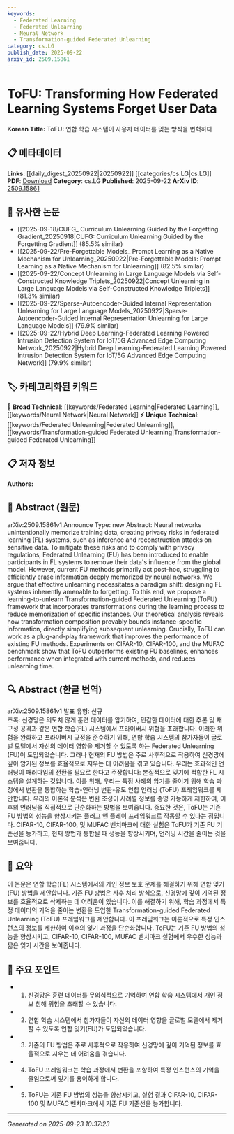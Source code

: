 ```yaml
---
keywords:
  - Federated Learning
  - Federated Unlearning
  - Neural Network
  - Transformation-guided Federated Unlearning
category: cs.LG
publish_date: 2025-09-22
arxiv_id: 2509.15861
---
```


<!-- KEYWORD_LINKING_METADATA:
{
  "processed_timestamp": "2025-09-23T10:37:23.513986",
  "vocabulary_version": "1.0",
  "selected_keywords": [
    "Federated Learning",
    "Federated Unlearning",
    "Neural Network",
    "Transformation-guided Federated Unlearning"
  ],
  "rejected_keywords": [],
  "similarity_scores": {
    "Federated Learning": 0.85,
    "Federated Unlearning": 0.78,
    "Neural Network": 0.82,
    "Transformation-guided Federated Unlearning": 0.8
  },
  "extraction_method": "AI_prompt_based",
  "budget_applied": true,
  "candidates_json": {
    "candidates": [
      {
        "surface": "Federated Learning",
        "canonical": "Federated Learning",
        "aliases": [
          "FL"
        ],
        "category": "broad_technical",
        "rationale": "Federated Learning is a central concept in the paper, providing a foundation for understanding the context of unlearning.",
        "novelty_score": 0.45,
        "connectivity_score": 0.88,
        "specificity_score": 0.65,
        "link_intent_score": 0.85
      },
      {
        "surface": "Federated Unlearning",
        "canonical": "Federated Unlearning",
        "aliases": [
          "FU"
        ],
        "category": "unique_technical",
        "rationale": "Federated Unlearning is a novel approach discussed extensively in the paper, crucial for understanding the proposed framework.",
        "novelty_score": 0.75,
        "connectivity_score": 0.7,
        "specificity_score": 0.8,
        "link_intent_score": 0.78
      },
      {
        "surface": "Neural Networks",
        "canonical": "Neural Network",
        "aliases": [
          "NN"
        ],
        "category": "broad_technical",
        "rationale": "Neural Networks are fundamental to the discussion of memorization and unlearning in the context of Federated Learning.",
        "novelty_score": 0.3,
        "connectivity_score": 0.9,
        "specificity_score": 0.6,
        "link_intent_score": 0.82
      },
      {
        "surface": "Transformation-guided Federated Unlearning",
        "canonical": "Transformation-guided Federated Unlearning",
        "aliases": [
          "ToFU"
        ],
        "category": "unique_technical",
        "rationale": "This is the specific framework proposed by the authors, representing a new approach to Federated Unlearning.",
        "novelty_score": 0.85,
        "connectivity_score": 0.65,
        "specificity_score": 0.85,
        "link_intent_score": 0.8
      }
    ],
    "ban_list_suggestions": [
      "method",
      "experiment",
      "performance"
    ]
  },
  "decisions": [
    {
      "candidate_surface": "Federated Learning",
      "resolved_canonical": "Federated Learning",
      "decision": "linked",
      "scores": {
        "novelty": 0.45,
        "connectivity": 0.88,
        "specificity": 0.65,
        "link_intent": 0.85
      }
    },
    {
      "candidate_surface": "Federated Unlearning",
      "resolved_canonical": "Federated Unlearning",
      "decision": "linked",
      "scores": {
        "novelty": 0.75,
        "connectivity": 0.7,
        "specificity": 0.8,
        "link_intent": 0.78
      }
    },
    {
      "candidate_surface": "Neural Networks",
      "resolved_canonical": "Neural Network",
      "decision": "linked",
      "scores": {
        "novelty": 0.3,
        "connectivity": 0.9,
        "specificity": 0.6,
        "link_intent": 0.82
      }
    },
    {
      "candidate_surface": "Transformation-guided Federated Unlearning",
      "resolved_canonical": "Transformation-guided Federated Unlearning",
      "decision": "linked",
      "scores": {
        "novelty": 0.85,
        "connectivity": 0.65,
        "specificity": 0.85,
        "link_intent": 0.8
      }
    }
  ]
}
-->

# ToFU: Transforming How Federated Learning Systems Forget User Data

**Korean Title:** ToFU: 연합 학습 시스템이 사용자 데이터를 잊는 방식을 변혁하다

## 📋 메타데이터

**Links**: [[daily_digest_20250922|20250922]] [[categories/cs.LG|cs.LG]]
**PDF**: [Download](https://arxiv.org/pdf/2509.15861.pdf)
**Category**: cs.LG
**Published**: 2025-09-22
**ArXiv ID**: [2509.15861](https://arxiv.org/abs/2509.15861)

## 🔗 유사한 논문
- [[2025-09-18/CUFG_ Curriculum Unlearning Guided by the Forgetting Gradient_20250918|CUFG: Curriculum Unlearning Guided by the Forgetting Gradient]] (85.5% similar)
- [[2025-09-22/Pre-Forgettable Models_ Prompt Learning as a Native Mechanism for Unlearning_20250922|Pre-Forgettable Models: Prompt Learning as a Native Mechanism for Unlearning]] (82.5% similar)
- [[2025-09-22/Concept Unlearning in Large Language Models via Self-Constructed Knowledge Triplets_20250922|Concept Unlearning in Large Language Models via Self-Constructed Knowledge Triplets]] (81.3% similar)
- [[2025-09-22/Sparse-Autoencoder-Guided Internal Representation Unlearning for Large Language Models_20250922|Sparse-Autoencoder-Guided Internal Representation Unlearning for Large Language Models]] (79.9% similar)
- [[2025-09-22/Hybrid Deep Learning-Federated Learning Powered Intrusion Detection System for IoT/5G Advanced Edge Computing Network_20250922|Hybrid Deep Learning-Federated Learning Powered Intrusion Detection System for IoT/5G Advanced Edge Computing Network]] (79.9% similar)

## 🏷️ 카테고리화된 키워드
**🧠 Broad Technical**: [[keywords/Federated Learning|Federated Learning]], [[keywords/Neural Network|Neural Network]]
**⚡ Unique Technical**: [[keywords/Federated Unlearning|Federated Unlearning]], [[keywords/Transformation-guided Federated Unlearning|Transformation-guided Federated Unlearning]]

## 📋 저자 정보

**Authors:** 

## 📄 Abstract (원문)

arXiv:2509.15861v1 Announce Type: new 
Abstract: Neural networks unintentionally memorize training data, creating privacy risks in federated learning (FL) systems, such as inference and reconstruction attacks on sensitive data. To mitigate these risks and to comply with privacy regulations, Federated Unlearning (FU) has been introduced to enable participants in FL systems to remove their data's influence from the global model. However, current FU methods primarily act post-hoc, struggling to efficiently erase information deeply memorized by neural networks. We argue that effective unlearning necessitates a paradigm shift: designing FL systems inherently amenable to forgetting. To this end, we propose a learning-to-unlearn Transformation-guided Federated Unlearning (ToFU) framework that incorporates transformations during the learning process to reduce memorization of specific instances. Our theoretical analysis reveals how transformation composition provably bounds instance-specific information, directly simplifying subsequent unlearning. Crucially, ToFU can work as a plug-and-play framework that improves the performance of existing FU methods. Experiments on CIFAR-10, CIFAR-100, and the MUFAC benchmark show that ToFU outperforms existing FU baselines, enhances performance when integrated with current methods, and reduces unlearning time.

## 🔍 Abstract (한글 번역)

arXiv:2509.15861v1 발표 유형: 신규  
초록: 신경망은 의도치 않게 훈련 데이터를 암기하여, 민감한 데이터에 대한 추론 및 재구성 공격과 같은 연합 학습(FL) 시스템에서 프라이버시 위험을 초래합니다. 이러한 위험을 완화하고 프라이버시 규정을 준수하기 위해, 연합 학습 시스템의 참가자들이 글로벌 모델에서 자신의 데이터 영향을 제거할 수 있도록 하는 Federated Unlearning (FU)이 도입되었습니다. 그러나 현재의 FU 방법은 주로 사후적으로 작용하여 신경망에 깊이 암기된 정보를 효율적으로 지우는 데 어려움을 겪고 있습니다. 우리는 효과적인 언러닝이 패러다임의 전환을 필요로 한다고 주장합니다: 본질적으로 잊기에 적합한 FL 시스템을 설계하는 것입니다. 이를 위해, 우리는 특정 사례의 암기를 줄이기 위해 학습 과정에서 변환을 통합하는 학습-언러닝 변환-유도 연합 언러닝 (ToFU) 프레임워크를 제안합니다. 우리의 이론적 분석은 변환 조성이 사례별 정보를 증명 가능하게 제한하여, 이후의 언러닝을 직접적으로 단순화하는 방법을 보여줍니다. 중요한 것은, ToFU는 기존 FU 방법의 성능을 향상시키는 플러그 앤 플레이 프레임워크로 작동할 수 있다는 점입니다. CIFAR-10, CIFAR-100, 및 MUFAC 벤치마크에 대한 실험은 ToFU가 기존 FU 기준선을 능가하고, 현재 방법과 통합될 때 성능을 향상시키며, 언러닝 시간을 줄이는 것을 보여줍니다.

## 📝 요약

이 논문은 연합 학습(FL) 시스템에서의 개인 정보 보호 문제를 해결하기 위해 연합 잊기(FU) 방법을 제안합니다. 기존 FU 방법은 사후 처리 방식으로, 신경망에 깊이 기억된 정보를 효율적으로 삭제하는 데 어려움이 있습니다. 이를 해결하기 위해, 학습 과정에서 특정 데이터의 기억을 줄이는 변환을 도입한 Transformation-guided Federated Unlearning (ToFU) 프레임워크를 제안합니다. 이 프레임워크는 이론적으로 특정 인스턴스의 정보를 제한하여 이후의 잊기 과정을 단순화합니다. ToFU는 기존 FU 방법의 성능을 향상시키고, CIFAR-10, CIFAR-100, MUFAC 벤치마크 실험에서 우수한 성능과 짧은 잊기 시간을 보여줍니다.

## 🎯 주요 포인트

- 1. 신경망은 훈련 데이터를 무의식적으로 기억하여 연합 학습 시스템에서 개인 정보 침해 위험을 초래할 수 있습니다.
- 2. 연합 학습 시스템에서 참가자들이 자신의 데이터 영향을 글로벌 모델에서 제거할 수 있도록 연합 잊기(FU)가 도입되었습니다.
- 3. 기존의 FU 방법은 주로 사후적으로 작용하여 신경망에 깊이 기억된 정보를 효율적으로 지우는 데 어려움을 겪습니다.
- 4. ToFU 프레임워크는 학습 과정에서 변환을 포함하여 특정 인스턴스의 기억을 줄임으로써 잊기를 용이하게 합니다.
- 5. ToFU는 기존 FU 방법의 성능을 향상시키고, 실험 결과 CIFAR-10, CIFAR-100 및 MUFAC 벤치마크에서 기존 FU 기준선을 능가합니다.


---

*Generated on 2025-09-23 10:37:23*